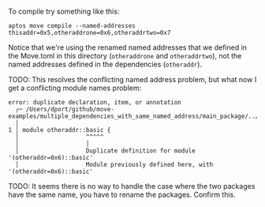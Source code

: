To compile try something like this:
```
aptos move compile --named-addresses thisaddr=0x5,otheraddrone=0x6,otheraddrtwo=0x7
```

Notice that we're using the renamed named addresses that we defined in the Move.toml in this directory (`otheraddrone` and `otheraddrtwo`), not the named addresses defined in the dependencies (`otheraddr`).

TODO: This resolves the conflicting named address problem, but what now I get a conflicting module names problem:
```
error: duplicate declaration, item, or annotation
  ┌─ /Users/dport/github/move-examples/multiple_dependencies_with_same_named_address/main_package/../other_package_two/sources/code.move:1:19
  │
1 │ module otheraddr::basic {
  │                   ^^^^^
  │                   │
  │                   Duplicate definition for module '(otheraddr=0x6)::basic'
  │                   Module previously defined here, with '(otheraddr=0x6)::basic'
```

TODO: It seems there is no way to handle the case where the two packages have the same name, you have to rename the packages. Confirm this.
